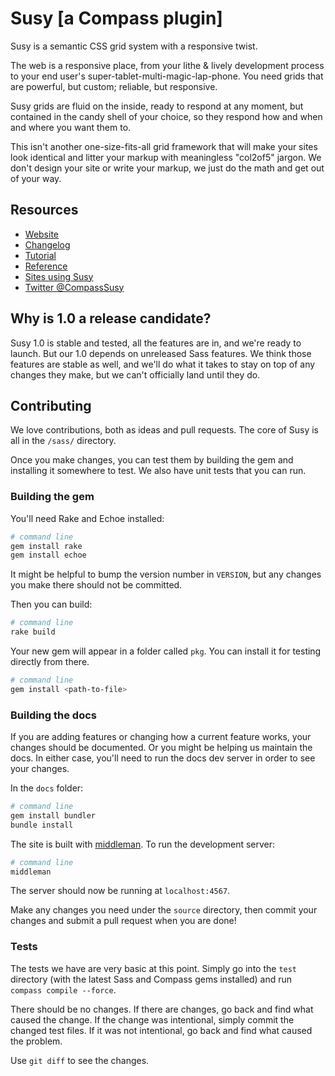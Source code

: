 # Susy [a Compass plugin]

Susy is a semantic CSS grid system with a responsive twist.

The web is a responsive place,
from your lithe & lively development process
to your end user's super-tablet-multi-magic-lap-phone.
You need grids that are powerful, but custom;
reliable, but responsive.

Susy grids are fluid on the inside,
ready to respond at any moment,
but contained in the candy shell of your choice,
so they respond how and when and where you want them to.

This isn't another one-size-fits-all grid framework
that will make your sites look identical
and litter your markup with meaningless "col2of5" jargon.
We don't design your site or write your markup,
we just do the math and get out of your way.

## Resources
- [Website](http://susy.oddbird.net)
- [Changelog](https://github.com/ericam/susy/blob/master/CHANGELOG.mkdn)
- [Tutorial](http://susy.oddbird.net/guides/getting-started/)
- [Reference](http://susy.oddbird.net/guides/reference/)
- [Sites using Susy](http://susy.oddbird.net/sites-using-susy/)
- [Twitter @CompassSusy](http://twitter.com/compasssusy/)

## Why is 1.0 a release candidate?

Susy 1.0 is stable and tested, all the features are in,
and we're ready to launch.
But our 1.0 depends on unreleased Sass features.
We think those features are stable as well,
and we'll do what it takes to stay on top of any changes they make,
but we can't officially land until they do.

## Contributing

We love contributions,
both as ideas and pull requests.
The core of Susy is all in the `/sass/` directory.

Once you make changes,
you can test them by building the gem
and installing it somewhere to test.
We also have unit tests that you can run.

### Building the gem

You'll need Rake and Echoe installed:

```bash
# command line
gem install rake
gem install echoe
```

It might be helpful to bump the version number in `VERSION`,
but any changes you make there
should not be committed.

Then you can build:

```bash
# command line
rake build
```

Your new gem will appear in
a folder called `pkg`.
You can install it for testing
directly from there.

```bash
# command line
gem install <path-to-file>
```

### Building the docs

If you are adding features
or changing how a current feature works,
your changes should be documented.
Or you might be helping us maintain the docs.
In either case,
you'll need to run the docs dev server
in order to see your changes.

In the `docs` folder:

```bash
# command line
gem install bundler
bundle install
```

The site is built with
[middleman](http://middlemanapp.com/).
To run the development server:

```bash
# command line
middleman
```

The server should now be running at `localhost:4567`.

Make any changes you need
under the `source` directory,
then commit your changes
and submit a pull request when you are done!

### Tests

The tests we have are very basic at this point.
Simply go into the `test` directory
(with the latest Sass and Compass gems installed)
and run `compass compile --force`.

There should be no changes.
If there are changes,
go back and find what caused the change.
If the change was intentional,
simply commit the changed test files.
If it was not intentional,
go back and find what caused the problem.

Use `git diff` to see the changes.
